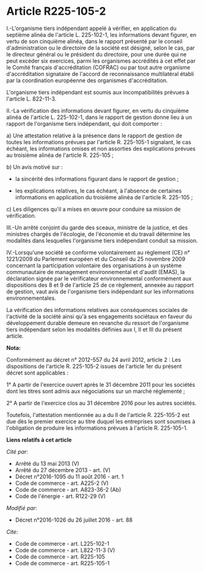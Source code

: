 # Article R225-105-2

I.-L'organisme tiers indépendant appelé à vérifier, en application du septième alinéa de l'article L. 225-102-1, les
informations devant figurer, en vertu de son cinquième alinéa, dans le rapport présenté par le conseil d'administration ou le
directoire de la société est désigné, selon le cas, par le directeur général ou le président du directoire, pour une durée
qui ne peut excéder six exercices, parmi les organismes accrédités à cet effet par le Comité français d'accréditation
(COFRAC) ou par tout autre organisme d'accréditation signataire de l'accord de reconnaissance multilatéral établi par la
coordination européenne des organismes d'accréditation. 

L'organisme tiers indépendant est soumis aux incompatibilités prévues à l'article L. 822-11-3. 

II.-La vérification des informations devant figurer, en vertu du cinquième alinéa de l'article L. 225-102-1, dans le rapport
de gestion donne lieu à un rapport de l'organisme tiers indépendant, qui doit comporter : 

a) Une attestation relative à la présence dans le rapport de gestion de toutes les informations prévues par l'article R.
225-105-1 signalant, le cas échéant, les informations omises et non assorties des explications prévues au troisième alinéa de
l'article R. 225-105 ; 

b) Un avis motivé sur :

- la sincérité des informations figurant dans le rapport de gestion ;

- les explications relatives, le cas échéant, à l'absence de certaines informations en application du troisième alinéa de
l'article R. 225-105 ; 

c) Les diligences qu'il a mises en œuvre pour conduire sa mission de vérification. 

III.-Un arrêté conjoint du garde des sceaux, ministre de la justice, et des ministres chargés de l'écologie, de l'économie et
du travail détermine les modalités dans lesquelles l'organisme tiers indépendant conduit sa mission. 

IV.-Lorsqu'une société se conforme volontairement au règlement (CE) n° 1221/2009 du Parlement européen et du Conseil du 25
novembre 2009 concernant la participation volontaire des organisations à un système communautaire de management
environnemental et d'audit (EMAS), la déclaration signée par le vérificateur environnemental conformément aux dispositions
des 8 et 9 de l'article 25 de ce règlement, annexée au rapport de gestion, vaut avis de l'organisme tiers indépendant sur les
informations environnementales. 

La vérification des informations relatives aux conséquences sociales de l'activité de la société ainsi qu'à ses engagements
sociétaux en faveur du développement durable demeure en revanche du ressort de l'organisme tiers indépendant selon les
modalités définies aux I, II et III du présent article.

**Nota:**

Conformément au décret n° 2012-557 du 24 avril 2012, article 2 : Les dispositions de l'article R. 225-105-2 issues de
l'article 1er du présent décret sont applicables :

1° A partir de l'exercice ouvert après le 31 décembre 2011 pour les sociétés dont les titres sont admis aux négociations sur
un marché réglementé ;

2° A partir de l'exercice clos au 31 décembre 2016 pour les autres sociétés.

Toutefois, l'attestation mentionnée au a du II de l'article R. 225-105-2 est due dès le premier exercice au titre duquel les
entreprises sont soumises à l'obligation de produire les informations prévues à l'article R. 225-105-1.

**Liens relatifs à cet article**

_Cité par_:

  - Arrêté du 13 mai 2013 (V)
  - Arrêté du 27 décembre 2013 - art. (V)
  - Décret n°2016-1095 du 11 août 2016 - art. 1
  - Code de commerce - art. A225-2 (V)
  - Code de commerce - art. A823-36-2 (Ab)
  - Code de l'énergie - art. R122-29 (V)

_Modifié par_:

  - Décret n°2016-1026 du 26 juillet 2016 - art. 88

_Cite_:

  - Code de commerce - art. L225-102-1
  - Code de commerce - art. L822-11-3 (V)
  - Code de commerce - art. R225-105
  - Code de commerce - art. R225-105-1
